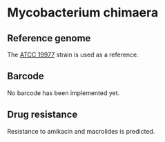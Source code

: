 # Mycobacterium chimaera

## Reference genome

The [ATCC 19977](https://www.ncbi.nlm.nih.gov/nuccore/CU458896) strain is used as a reference.

## Barcode 

No barcode has been implemented yet.

## Drug resistance

Resistance to amikacin and macrolides is predicted.